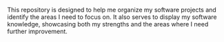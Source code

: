 This repository is designed to help me organize my software projects and identify the areas I need to focus on. It also serves to display my software knowledge, showcasing both my strengths and the areas where I need further improvement.
